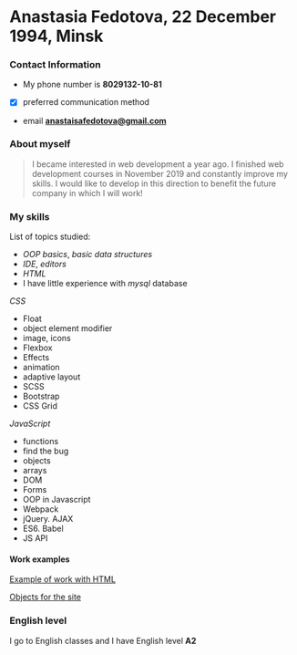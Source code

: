 # Anastasia Fedotova, 22 December 1994, Minsk

### Contact Information  
- My phone number is **8029132-10-81**  

- [x]  preferred communication method

- email **anastaisafedotova@gmail.com**

### About myself  
> I became interested in web development a year ago. I finished web development courses in November 2019 and constantly improve my skills. I would like to develop in this direction to benefit the future company in which I will work!

###  My skills


List of topics studied:
 - *OOP basics*, *basic data structures*
 - *IDE*, *editors*
 - *HTML* 
 - I have little experience with *mysql* database
 
 
*CSS*

 - Float
 - object element modifier
 - image, icons
 - Flexbox
 - Effects
 - animation
 - adaptive layout
 - SCSS
 - Bootstrap
 - CSS Grid
 
*JavaScript*

 - functions
 - find the bug
 - objects
 - arrays
 - DOM
 - Forms
 - ООP in Javascript
 - Webpack
 - jQuery. AJAX
 - ES6. Babel
 - JS API

#### Work examples

[Example of work with HTML](https://github.com/AnastasiaFedotova/Berlin.de) 
  
[Objects for the site](https://github.com/AnastasiaFedotova/objectsForTheSite) 


### English level

I go to English classes and I have English level **A2**
